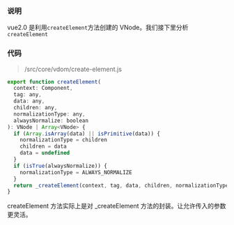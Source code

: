### 说明

vue2.0 是利用`createElement`方法创建的 VNode。我们接下里分析`createElement`

### 代码

> /src/core/vdom/create-element.js

```javascript
export function createElement(
  context: Component,
  tag: any,
  data: any,
  children: any,
  normalizationType: any,
  alwaysNormalize: boolean
): VNode | Array<VNode> {
  if (Array.isArray(data) || isPrimitive(data)) {
    normalizationType = children
    children = data
    data = undefined
  }
  if (isTrue(alwaysNormalize)) {
    normalizationType = ALWAYS_NORMALIZE
  }
  return _createElement(context, tag, data, children, normalizationType)
}
```

createElement 方法实际上是对 \_createElement 方法的封装。让允许传入的参数更灵活。

